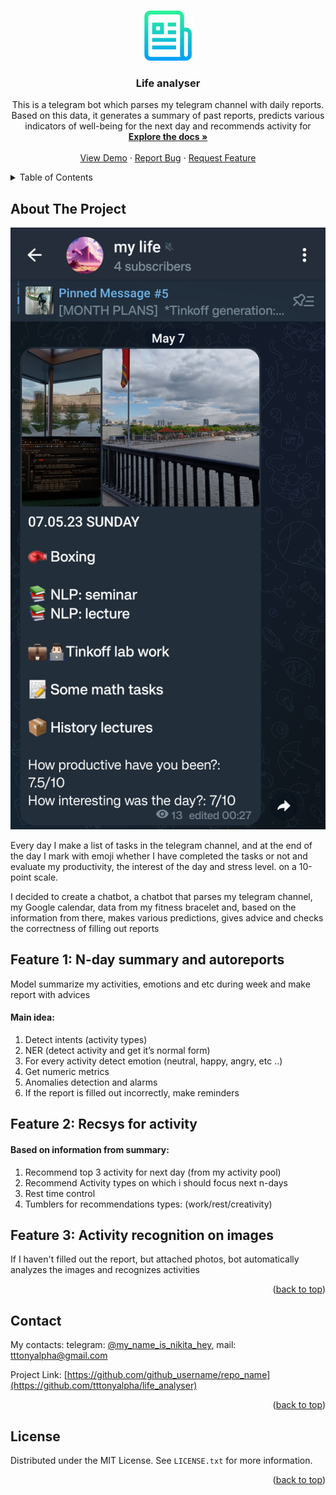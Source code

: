 <!-- Improved compatibility of back to top link: See: https://github.com/othneildrew/Best-README-Template/pull/73 -->
<a name="readme-top"></a>
<!--
*** Thanks for checking out the Best-README-Template. If you have a suggestion
*** that would make this better, please fork the repo and create a pull request
*** or simply open an issue with the tag "enhancement".
*** Don't forget to give the project a star!
*** Thanks again! Now go create something AMAZING! :D
-->



<!-- PROJECT SHIELDS -->
<!--
*** I'm using markdown "reference style" links for readability.
*** Reference links are enclosed in brackets [ ] instead of parentheses ( ).
*** See the bottom of this document for the declaration of the reference variables
*** for contributors-url, forks-url, etc. This is an optional, concise syntax you may use.
*** https://www.markdownguide.org/basic-syntax/#reference-style-links
-->
<!-- [![Contributors][contributors-shield]][contributors-url]
[![Forks][forks-shield]][forks-url]
[![Stargazers][stars-shield]][stars-url]
[![Issues][issues-shield]][issues-url]
[![MIT License][license-shield]][license-url]
[![LinkedIn][linkedin-shield]][linkedin-url] -->



<!-- PROJECT LOGO -->
<br />
<div align="center">
  <a href="https://github.com/tttonyalpha/life_analyser">
    <img src="images/logo.png" alt="Logo" width="80" height="80">
  </a>

<h3 align="center">Life analyser</h3>

  <p align="center">
    This is a telegram bot which parses my telegram channel with daily reports. Based on this data, it generates a summary of past reports, predicts various indicators of well-being for the next day and recommends activity for 
    <br />
    <a href="https://github.com/tttonyalpha/life_analyser"><strong>Explore the docs »</strong></a>
    <br />
    <br />
    <a href="https://github.com/tttonyalpha/life_analyser">View Demo</a>
    ·
    <a href="https://github.com/tttonyalpha/life_analyser/issues">Report Bug</a>
    ·
    <a href="https://github.com/tttonyalpha/life_analyser/issues">Request Feature</a>
  </p>
</div>



<!-- TABLE OF CONTENTS -->
<details>
  <summary>Table of Contents</summary>
  <ol>
    <li>
      <a href="#about-the-project">About The Project</a>
      <ul>
        <li><a href="#built-with">Built With</a></li>
      </ul>
    </li>
    <li>
      <a href="#getting-started">Getting Started</a>
      <ul>
        <li><a href="#prerequisites">Prerequisites</a></li>
        <li><a href="#installation">Installation</a></li>
      </ul>
    </li>
    <li><a href="#usage">Usage</a></li>
    <li><a href="#roadmap">Roadmap</a></li>
    <li><a href="#contributing">Contributing</a></li>
    <li><a href="#license">License</a></li>
    <li><a href="#contact">Contact</a></li>
    <li><a href="#acknowledgments">Acknowledgments</a></li>
  </ol>
</details>



<!-- ABOUT THE PROJECT -->
## About The Project

[![My channel screen shot][product-screenshot]](https://drive.google.com/file/d/1xFudK7N5jPQ9gRXhcqWGhot-7Whb2SYE/view?usp=drive_link)

Every day I make a list of tasks in the telegram channel, and at the end of the day I mark with emoji whether I have completed the tasks or not and evaluate my productivity, the interest of the day and stress level. on a 10-point scale.


I decided to create a chatbot, a chatbot that parses my telegram channel, my Google calendar, data from my fitness bracelet and, based on the information from there, makes various predictions, gives advice and checks the correctness of filling out reports

## Feature 1: N-day summary and autoreports  
Model summarize my activities, emotions and etc during week and make report with advices 

#### Main idea:

1. Detect intents (activity types)
2. NER (detect activity and get it’s normal form)
3. For every activity detect emotion (neutral, happy, angry, etc ..)
4. Get numeric metrics 
5. Anomalies detection and alarms 
6. If the report is filled out incorrectly, make reminders

## Feature 2: Recsys for activity

#### Based on information from summary:
    
1. Recommend top 3 activity for next day (from my activity pool)
2. Recommend Activity types on which i should focus next n-days 
3. Rest time control 
4. Tumblers for recommendations types: (work/rest/creativity)

## Feature 3: Activity recognition on images 

If I haven't filled out the report, but attached photos, bot automatically analyzes the images and recognizes activities


<p align="right">(<a href="#readme-top">back to top</a>)</p>

<!-- 

### Built With

* [![Next][Next.js]][Next-url]
* [![React][React.js]][React-url]
* [![Vue][Vue.js]][Vue-url]
* [![Angular][Angular.io]][Angular-url]
* [![Svelte][Svelte.dev]][Svelte-url]
* [![Laravel][Laravel.com]][Laravel-url]
* [![Bootstrap][Bootstrap.com]][Bootstrap-url]
* [![JQuery][JQuery.com]][JQuery-url] -->

<!-- <p align="right">(<a href="#readme-top">back to top</a>)</p>
 -->


<!-- ROADMAP -->
<!-- ## Roadmap

- [ ] Feature 1
- [ ] Feature 2
- [ ] Feature 3
    - [ ] Nested Feature

See the [open issues](https://github.com/github_username/repo_name/issues) for a full list of proposed features (and known issues).

<p align="right">(<a href="#readme-top">back to top</a>)</p> -->


<!-- CONTACT -->
## Contact

My contacts: telegram: [@my_name_is_nikita_hey](https://t.me/my_name_is_nikita_hey), mail: tttonyalpha@gmail.com

Project Link: [https://github.com/github_username/repo_name](https://github.com/tttonyalpha/life_analyser)

<p align="right">(<a href="#readme-top">back to top</a>)</p>

<!-- LICENSE -->
## License

Distributed under the MIT License. See `LICENSE.txt` for more information.

<p align="right">(<a href="#readme-top">back to top</a>)</p>



<!-- MARKDOWN LINKS & IMAGES -->
<!-- https://www.markdownguide.org/basic-syntax/#reference-style-links -->
[contributors-shield]: https://img.shields.io/github/contributors/github_username/repo_name.svg?style=for-the-badge
[contributors-url]: https://github.com/github_username/repo_name/graphs/contributors
[forks-shield]: https://img.shields.io/github/forks/github_username/repo_name.svg?style=for-the-badge
[forks-url]: https://github.com/github_username/repo_name/network/members
[stars-shield]: https://img.shields.io/github/stars/github_username/repo_name.svg?style=for-the-badge
[stars-url]: https://github.com/github_username/repo_name/stargazers
[issues-shield]: https://img.shields.io/github/issues/github_username/repo_name.svg?style=for-the-badge
[issues-url]: https://github.com/github_username/repo_name/issues
[license-shield]: https://img.shields.io/github/license/github_username/repo_name.svg?style=for-the-badge
[license-url]: https://github.com/github_username/repo_name/blob/master/LICENSE.txt
[linkedin-shield]: https://img.shields.io/badge/-LinkedIn-black.svg?style=for-the-badge&logo=linkedin&colorB=555
[linkedin-url]: https://linkedin.com/in/linkedin_username
[product-screenshot]: images/screenshot.png
[Next.js]: https://img.shields.io/badge/next.js-000000?style=for-the-badge&logo=nextdotjs&logoColor=white
[Next-url]: https://nextjs.org/
[React.js]: https://img.shields.io/badge/React-20232A?style=for-the-badge&logo=react&logoColor=61DAFB
[React-url]: https://reactjs.org/
[Vue.js]: https://img.shields.io/badge/Vue.js-35495E?style=for-the-badge&logo=vuedotjs&logoColor=4FC08D
[Vue-url]: https://vuejs.org/
[Angular.io]: https://img.shields.io/badge/Angular-DD0031?style=for-the-badge&logo=angular&logoColor=white
[Angular-url]: https://angular.io/
[Svelte.dev]: https://img.shields.io/badge/Svelte-4A4A55?style=for-the-badge&logo=svelte&logoColor=FF3E00
[Svelte-url]: https://svelte.dev/
[Laravel.com]: https://img.shields.io/badge/Laravel-FF2D20?style=for-the-badge&logo=laravel&logoColor=white
[Laravel-url]: https://laravel.com
[Bootstrap.com]: https://img.shields.io/badge/Bootstrap-563D7C?style=for-the-badge&logo=bootstrap&logoColor=white
[Bootstrap-url]: https://getbootstrap.com
[JQuery.com]: https://img.shields.io/badge/jQuery-0769AD?style=for-the-badge&logo=jquery&logoColor=white
[JQuery-url]: https://jquery.com 

